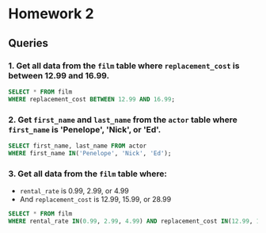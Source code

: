 # Homework 2

## Queries

### 1. Get all data from the `film` table where `replacement_cost` is between 12.99 and 16.99.
```sql
SELECT * FROM film 
WHERE replacement_cost BETWEEN 12.99 AND 16.99;
```

### 2. Get `first_name` and `last_name` from the `actor` table where `first_name` is 'Penelope', 'Nick', or 'Ed'.
```sql
SELECT first_name, last_name FROM actor
WHERE first_name IN('Penelope', 'Nick', 'Ed');
```

### 3. Get all data from the `film` table where:
- `rental_rate` is 0.99, 2.99, or 4.99
- And `replacement_cost` is 12.99, 15.99, or 28.99
```sql
SELECT * FROM film
WHERE rental_rate IN(0.99, 2.99, 4.99) AND replacement_cost IN(12.99, 15.99, 28.99);
